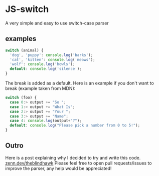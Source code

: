 # JS-switch
A very simple and easy to use switch-case parser

## examples
```javascript
switch (animal) {
  'dog', 'puppy': console.log('barks');
  'cat', 'kitten': console.log('meows');
  'wolf': console.log('howls');
  default: console.log('silence');
}
```
The break is added as a default.
Here is an example if you don't want to break (example taken from MDN):
```javascript
switch (foo) {
  case 0:> output += "So ";
  case 1:> output += "What Is";
  case 2:> output += "Your ";
  case 3:> output += "Name";
  case 4: console.log(output+"?");
  default: console.log("Please pick a number from 0 to 5!");
}
```

## Outro
Here is a post explaining why I decided to try and write this code.
[zenn.dev/theblindhawk](https://zenn.dev/theblindhawk/articles/f3633b0524fb91)
Please feel free to open pull requests/issues to improve the parser, any help would be appreciated!

